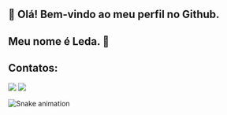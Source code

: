 ## 👋 Olá! Bem-vindo ao meu perfil no Github.
## Meu nome é Leda. 🔭

## Contatos:
<div>
<a href = "mailto:contato@ledatrindade94"><img loading="lazy" src="https://img.shields.io/badge/Gmail-D14836?style=for-the-badge&logo=gmail&logoColor=white" target="_blank"></a>
<a href="https://www.linkedin.com/in/lêdatrindade" target="_blank"><img loading="lazy" src="https://img.shields.io/badge/-LinkedIn-%230077B5?style=for-the-badge&logo=linkedin&logoColor=white" target="_blank"></a>   
</div>

![Snake animation](https://github.com/ledatrindade/ledatrindade/blob/output/github-contribution-grid-snake.svg)
